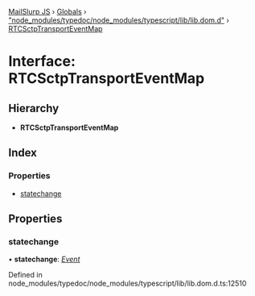 [MailSlurp JS](../README.md) › [Globals](../globals.md) › ["node_modules/typedoc/node_modules/typescript/lib/lib.dom.d"](../modules/_node_modules_typedoc_node_modules_typescript_lib_lib_dom_d_.md) › [RTCSctpTransportEventMap](_node_modules_typedoc_node_modules_typescript_lib_lib_dom_d_.rtcsctptransporteventmap.md)

# Interface: RTCSctpTransportEventMap

## Hierarchy

* **RTCSctpTransportEventMap**

## Index

### Properties

* [statechange](_node_modules_typedoc_node_modules_typescript_lib_lib_dom_d_.rtcsctptransporteventmap.md#statechange)

## Properties

###  statechange

• **statechange**: *[Event](_node_modules_typedoc_node_modules_typescript_lib_lib_dom_d_.event.md)*

Defined in node_modules/typedoc/node_modules/typescript/lib/lib.dom.d.ts:12510
